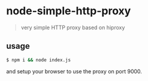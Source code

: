 # node-simple-http-proxy

> very simple HTTP proxy based on hiproxy

## usage

```bash
$ npm i && node index.js
```

and setup your browser to use the proxy on port 9000.
